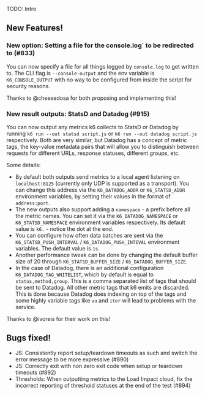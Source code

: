 TODO: Intro

## New Features!

### New option: Setting a file for the console.log` to be redirected to (#833)

You can now specify a file for all things logged by `console.log` to get written to. The CLI flag is `--console-output` and the env variable is `K6_CONSOLE_OUTPUT` with no way to be configured from inside the script for security reasons.

Thanks to @cheesedosa for both proposing and implementing this!

### New result outputs: StatsD and Datadog (#915)

You can now output any metrics k6 collects to StatsD or Datadog by running `k6 run --out statsd script.js` or `k6 run --out datadog script.js` respectively. Both are very similar, but Datadog has a concept of metric tags, the key-value metadata pairs that will allow you to distinguish between requests for different URLs, response statuses, different groups, etc.

Some details:
- By default both outputs send metrics to a local agent listening on `localhost:8125` (currently only UDP is supported as a transport). You can change this address via the `K6_DATADOG_ADDR` or `K6_STATSD_ADDR` environment variables, by setting their values in the format of `address:port`.
- The new outputs also support adding a `namespace` - a prefix before all the metric names. You can set it via the `K6_DATADOG_NAMESPACE` or `K6_STATSD_NAMESPACE` environment variables respectively. Its default value is `k6.` - notice the dot at the end.
- You can configure how often data batches are sent via the  `K6_STATSD_PUSH_INTERVAL` / `K6_DATADOG_PUSH_INTEVAL` environment variables. The default value is `1s`.
- Another performance tweak can be done by changing the default buffer size of 20 through `K6_STATSD_BUFFER_SIZE` / `K6_DATADOG_BUFFER_SIZE`.
- In the case of Datadog, there is an additional configuration `K6_DATADOG_TAG_WHITELIST`, which by default is equal to `status,method,group`. This is a comma separated list of tags that should be sent to Datadog. All other metric tags that k6 emits are discarded. This is done because Datadog does indexing on top of the tags and some highly variable tags like `vu` and `iter` will lead to problems with the service.

Thanks to @ivoreis for their work on this!


## Bugs fixed!

* JS: Consistently report setup/teardown timeouts as such and switch the error message to be more
  expressive (#890)
* JS: Correctly exit with non zero exit code when setup or teardown timeouts (#892)
* Thresholds: When outputting metrics to the Load Impact cloud, fix the incorrect reporting of
  threshold statuses at the end of the test (#894)
